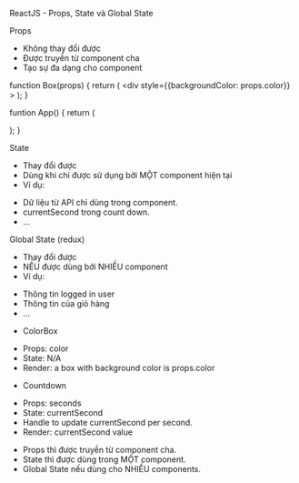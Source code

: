 ReactJS - Props, State và Global State

Props
- Không thay đổi được
- Được truyền từ component cha
- Tạo sự đa dạng cho component


function Box(props) {
  return (
    <div 
      style={{backgroundColor: props.color}}
    ></div>
  );
}

funtion App() {
  return (
    <div>
      <Box color="deeppink" />
      <Box color="green" />
    </div>
  );
}

State
- Thay đổi được
- Dùng khi chỉ được sử dụng bởi MỘT component hiện tại
- Ví dụ:
 + Dữ liệu từ API chỉ dùng trong component.
 + currentSecond trong count down.
 + ...

Global State (redux)
- Thay đổi được
- NẾU được dùng bởi NHIỀU component
- Ví dụ:
 + Thông tin logged in user
 + Thông tin của giỏ hàng
 + ...

- ColorBox
 + Props: color
 + State: N/A
 + Render: a box with background color is props.color

- Countdown
+ Props: seconds
+ State: currentSecond
+ Handle to update currentSecond per second.
+ Render: currentSecond value

- Props thì được truyền từ component cha.
- State thì được dùng trong MỘT component.
- Global State nếu dùng cho NHIỀU components.



